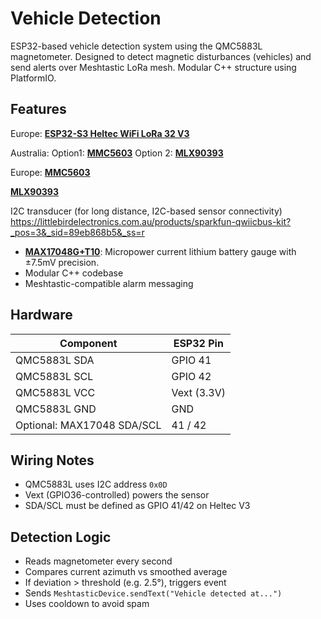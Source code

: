 # Vehicle Detection

ESP32-based vehicle detection system using the QMC5883L magnetometer. Designed to detect magnetic disturbances (vehicles) and send alerts over Meshtastic LoRa mesh. Modular C++ structure using PlatformIO.

## Features

Europe:
**[ESP32-S3 Heltec WiFi LoRa 32 V3](https://www.amazon.es/-/en/Fangxuee-Heltec-Meshtastic-LoRa32-863-928MHZ/dp/B0DTHZ8CVF/ref=sr_1_2?crid=MVLM5671HX8I&dib=eyJ2IjoiMSJ9.nje33bFH0ZrnNsVPglKwJJ5LXJJCCCkm9hLy5Ymdsal0aqW7maEbIXSYaxIISYZkmGVrwXnR9H4bUjLGRYhEPoPEY0NSaJqF3BC4z52oBvG8uE409-BP-4BDdWzB0CekjDiDY6CW8Czj3t-0F1JxJAZq0Jt-ZiCmTSzqpBOt2pRYS8W14WvNeiF3vv8plI3QYhkJUmgpQGkwrwqaObwd1Rwb_jDEgCUlXYCT4fr3BI4ES2eDo7s-_lKhZUo_GGKaOV0dNj_TCpzGDOG60hqJyVffCC-Ji9pnnfMd5ZFutjw.8VoTQWg_or2dymqRCSLk4o4hpTMBjKRoT7bCZJNT0-I&dib_tag=se&keywords=ESP32-S3+Heltec+WiFi+LoRa+32+V3&qid=1755363013&sprefix=esp32-s3+heltec+wifi+lora+32+v3%2Caps%2C285&sr=8-2)**



Australia:
Option1:
**[MMC5603](https://littlebirdelectronics.com.au/products/adafruit-triple-axis-magnetometer-mmc5603?_pos=1&_sid=301f87019&_ss=r)**
Option 2:
**[MLX90393](https://littlebirdelectronics.com.au/products/adafruit-wide-range-triple-axis-magnetometer-mlx90393?_pos=1&_sid=c0fe86ecc&_ss=r)**

Europe:
**[MMC5603](https://www.amazon.es/-/en/dp/B0F99P53SB/ref=sr_1_1?crid=QQG4R9B2NWEB&dib=eyJ2IjoiMSJ9.Vnw-VOezcMEqnNAVGDgnHQ.BytMddSIGMFqXp1WcGHyoP5Mwe-VVLRjPvo9zcxvJec&dib_tag=se&keywords=MMC5603&qid=1755362765&sprefix=mmc5603%2Caps%2C261&sr=8-1)**

**[MLX90393](https://www.amazon.es/-/en/dp/B0F99P53SB/ref=sr_1_1?crid=1UC062GLW7I4M&dib=eyJ2IjoiMSJ9.Vnw-VOezcMEqnNAVGDgnHQ.BytMddSIGMFqXp1WcGHyoP5Mwe-VVLRjPvo9zcxvJec&dib_tag=se&keywords=MMC5603&qid=1755362700&sprefix=%2Caps%2C880&sr=8-1)**

I2C transducer (for long distance, I2C-based sensor connectivity)
https://littlebirdelectronics.com.au/products/sparkfun-qwiicbus-kit?_pos=3&_sid=89eb868b5&_ss=r

- **[MAX17048G+T10](https://www.mouser.com/datasheet/2/609/MAX17048_MAX17049-3469099.pdf)**: Micropower current lithium battery gauge with ±7.5mV precision.
- Modular C++ codebase
- Meshtastic-compatible alarm messaging

## Hardware

| Component                        | ESP32 Pin   |
|----------------------------------|-------------|
| QMC5883L SDA                     | GPIO 41     |
| QMC5883L SCL                     | GPIO 42     |
| QMC5883L VCC                     | Vext (3.3V) |
| QMC5883L GND                     | GND         |
| Optional: MAX17048 SDA/SCL      | 41 / 42     |

## Wiring Notes

- QMC5883L uses I2C address `0x0D`
- Vext (GPIO36-controlled) powers the sensor
- SDA/SCL must be defined as GPIO 41/42 on Heltec V3


## Detection Logic

- Reads magnetometer every second
- Compares current azimuth vs smoothed average
- If deviation > threshold (e.g. 2.5°), triggers event
- Sends `MeshtasticDevice.sendText("Vehicle detected at...")`
- Uses cooldown to avoid spam
